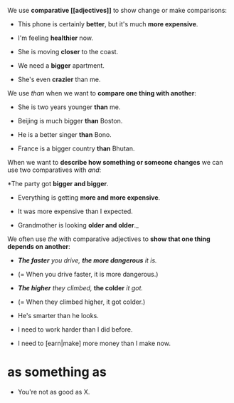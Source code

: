 We use **comparative [[adjectives]]** to show change or make comparisons:
  

* This phone is certainly **better**, but it's much **more expensive**.

* I'm feeling **healthier** now.
* She is moving **closer** to the coast.

* We need a **bigger** apartment.
* She's even **crazier** than me.
  

We use _than_ when we want to **compare one thing with another**:


* She is two years younger **than** me.

* Beijing is much bigger **than** Boston.

* He is a better singer **than** Bono.

* France is a bigger country **than** Bhutan.



When we want to **describe how something or someone changes** we can use two comparatives with _and_:

 
*The party got **bigger and bigger**.

* Everything is getting **more and more expensive**.
* It was more expensive than I expected.

* Grandmother is looking **older and older**._


We often use _the_ with comparative adjectives to **show that one thing depends on another**:

  

* _**The faster** you drive, **the more dangerous** it is._ 

* (= When you drive faster, it is more dangerous.)


* _**The higher** they climbed,_ **the colder** _it got._ 

* (= When they climbed higher, it got colder.)

* He's smarter than he looks.
* I need to work harder than I did before.
* I need to [earn|make] more money than I make now.


# as something as

- You're not as good as X.